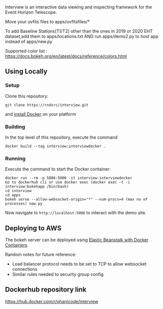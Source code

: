 Interview is an interactive data viewing and inspecting framework for the Event Horizon Telescope.

Move your uvfits files to apps/uvfitsfiles/*

To add Baseline Stations(T1/T2) other than the ones in 2019 or 2020 EHT dataset,add them to apps/locations.txt
AND run apps/demo2.py to host app instead of apps/new.py

Supported color list : https://docs.bokeh.org/en/latest/docs/reference/colors.html



## Using Locally

### Setup

Clone this repository:
```
git clone https://rndsrc/interview.git
```
and [install Docker](https://docs.docker.com/install/) on your platform

### Building 

In the top level of this repository, execute the command
```
docker build --tag interview:interviewdocker .
```

### Running

Execute the command to start the Docker container:
```
docker run --rm -p 5006:5006 -it interview:interviewdocker
Go to dockerhub cli or use docker exec (docker exec -t -i interview:bokehapp /bin/bash)
cd interview
cd apps
bokeh serve --allow-websocket-origin="*" --num-procs=4 (max no of processes) new.py
```
Now navigate to ``http://localhost:5006`` to interact with the demo site. 

## Deploying to AWS
The bokeh server can be deployed using [Elastic Beanstalk with Docker Containers](https://docs.aws.amazon.com/elasticbeanstalk/latest/dg/create_deploy_docker.html). 

Random notes for future reference:

* Load balancer protocol needs to be set to TCP to allow websocket connections
* Similar rules needed to security group config
## Dockerhub repository link
https://hub.docker.com/r/phanicode/interview

